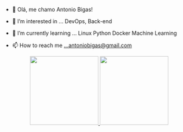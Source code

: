 - 👋 Olá, me chamo Antonio Bigas!

- 👀 I’m interested in ... DevOps, Back-end
- 🌱 I’m currently learning ... Linux Python Docker Machine Learning
- 📫 How to reach me ...antoniobigas@gmail.com



<div align="center">
  <a href="https://github.com/antoniobigas">
  <img height="180em" src="https://github-readme-stats.vercel.app/api?username=rafaballerini&show_icons=true&theme=dracula&include_all_commits=true&count_private=true"/>
  <img height="180em" src="https://github-readme-stats.vercel.app/api/top-langs/?username=rafaballerini&layout=compact&langs_count=7&theme=dracula"/>
</div>
